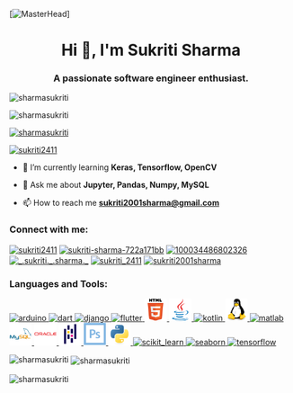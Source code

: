 [![MasterHead](https://149695847.v2.pressablecdn.com/wp-content/uploads/2018/12/developer-dribbble.gif)]
<h1 align="center">Hi 👋, I'm Sukriti Sharma</h1>
<h3 align="center">A passionate software engineer enthusiast.</h3>

<p align="left"> <img src="https://komarev.com/ghpvc/?username=sharmasukriti&label=Profile%20views&color=0e75b6&style=flat" alt="sharmasukriti" /> </p>
<p align="left"> <img src="https://komarev.com/ghpvc/?username=sharmasukriti&label=Profile%20views&color=0e75b6&style=flat" alt="sharmasukriti" /> </p>

<p align="left"> <a href="https://github.com/ryo-ma/github-profile-trophy"><img src="https://github-profile-trophy.vercel.app/?username=sharmasukriti" alt="sharmasukriti" /></a> </p>

<p align="left"> <a href="https://twitter.com/sukriti2411" target="blank"><img src="https://img.shields.io/twitter/follow/sukriti2411?logo=twitter&style=for-the-badge" alt="sukriti2411" /></a> </p>

- 🌱 I’m currently learning **Keras, Tensorflow, OpenCV**

- 💬 Ask me about **Jupyter, Pandas, Numpy, MySQL**

- 📫 How to reach me **sukriti2001sharma@gmail.com**

<h3 align="left">Connect with me:</h3>
<p align="left">
<a href="https://twitter.com/sukriti2411" target="blank"><img align="center" src="https://raw.githubusercontent.com/rahuldkjain/github-profile-readme-generator/master/src/images/icons/Social/twitter.svg" alt="sukriti2411" height="30" width="40" /></a>
<a href="https://linkedin.com/in/sukriti-sharma-722a171bb" target="blank"><img align="center" src="https://raw.githubusercontent.com/rahuldkjain/github-profile-readme-generator/master/src/images/icons/Social/linked-in-alt.svg" alt="sukriti-sharma-722a171bb" height="30" width="40" /></a>
<a href="https://fb.com/100034486802326" target="blank"><img align="center" src="https://raw.githubusercontent.com/rahuldkjain/github-profile-readme-generator/master/src/images/icons/Social/facebook.svg" alt="100034486802326" height="30" width="40" /></a>
<a href="https://instagram.com/_.sukriti._.sharma._" target="blank"><img align="center" src="https://raw.githubusercontent.com/rahuldkjain/github-profile-readme-generator/master/src/images/icons/Social/instagram.svg" alt="_.sukriti._.sharma._" height="30" width="40" /></a>
<a href="https://www.leetcode.com/sukriti_2411" target="blank"><img align="center" src="https://raw.githubusercontent.com/rahuldkjain/github-profile-readme-generator/master/src/images/icons/Social/leet-code.svg" alt="sukriti_2411" height="30" width="40" /></a>
<a href="https://auth.geeksforgeeks.org/user/sukriti2001sharma" target="blank"><img align="center" src="https://raw.githubusercontent.com/rahuldkjain/github-profile-readme-generator/master/src/images/icons/Social/geeks-for-geeks.svg" alt="sukriti2001sharma" height="30" width="40" /></a>
</p>

<h3 align="left">Languages and Tools:</h3>
<p align="left"> <a href="https://www.arduino.cc/" target="_blank" rel="noreferrer"> <img src="https://cdn.worldvectorlogo.com/logos/arduino-1.svg" alt="arduino" width="40" height="40"/> </a> <a href="https://dart.dev" target="_blank" rel="noreferrer"> <img src="https://www.vectorlogo.zone/logos/dartlang/dartlang-icon.svg" alt="dart" width="40" height="40"/> </a> <a href="https://www.djangoproject.com/" target="_blank" rel="noreferrer"> <img src="https://cdn.worldvectorlogo.com/logos/django.svg" alt="django" width="40" height="40"/> </a> <a href="https://flutter.dev" target="_blank" rel="noreferrer"> <img src="https://www.vectorlogo.zone/logos/flutterio/flutterio-icon.svg" alt="flutter" width="40" height="40"/> </a> <a href="https://www.w3.org/html/" target="_blank" rel="noreferrer"> <img src="https://raw.githubusercontent.com/devicons/devicon/master/icons/html5/html5-original-wordmark.svg" alt="html5" width="40" height="40"/> </a> <a href="https://www.java.com" target="_blank" rel="noreferrer"> <img src="https://raw.githubusercontent.com/devicons/devicon/master/icons/java/java-original.svg" alt="java" width="40" height="40"/> </a> <a href="https://kotlinlang.org" target="_blank" rel="noreferrer"> <img src="https://www.vectorlogo.zone/logos/kotlinlang/kotlinlang-icon.svg" alt="kotlin" width="40" height="40"/> </a> <a href="https://www.linux.org/" target="_blank" rel="noreferrer"> <img src="https://raw.githubusercontent.com/devicons/devicon/master/icons/linux/linux-original.svg" alt="linux" width="40" height="40"/> </a> <a href="https://www.mathworks.com/" target="_blank" rel="noreferrer"> <img src="https://upload.wikimedia.org/wikipedia/commons/2/21/Matlab_Logo.png" alt="matlab" width="40" height="40"/> </a> <a href="https://www.mysql.com/" target="_blank" rel="noreferrer"> <img src="https://raw.githubusercontent.com/devicons/devicon/master/icons/mysql/mysql-original-wordmark.svg" alt="mysql" width="40" height="40"/> </a> <a href="https://www.oracle.com/" target="_blank" rel="noreferrer"> <img src="https://raw.githubusercontent.com/devicons/devicon/master/icons/oracle/oracle-original.svg" alt="oracle" width="40" height="40"/> </a> <a href="https://pandas.pydata.org/" target="_blank" rel="noreferrer"> <img src="https://raw.githubusercontent.com/devicons/devicon/2ae2a900d2f041da66e950e4d48052658d850630/icons/pandas/pandas-original.svg" alt="pandas" width="40" height="40"/> </a> <a href="https://www.photoshop.com/en" target="_blank" rel="noreferrer"> <img src="https://raw.githubusercontent.com/devicons/devicon/master/icons/photoshop/photoshop-line.svg" alt="photoshop" width="40" height="40"/> </a> <a href="https://www.python.org" target="_blank" rel="noreferrer"> <img src="https://raw.githubusercontent.com/devicons/devicon/master/icons/python/python-original.svg" alt="python" width="40" height="40"/> </a> <a href="https://scikit-learn.org/" target="_blank" rel="noreferrer"> <img src="https://upload.wikimedia.org/wikipedia/commons/0/05/Scikit_learn_logo_small.svg" alt="scikit_learn" width="40" height="40"/> </a> <a href="https://seaborn.pydata.org/" target="_blank" rel="noreferrer"> <img src="https://seaborn.pydata.org/_images/logo-mark-lightbg.svg" alt="seaborn" width="40" height="40"/> </a> <a href="https://www.tensorflow.org" target="_blank" rel="noreferrer"> <img src="https://www.vectorlogo.zone/logos/tensorflow/tensorflow-icon.svg" alt="tensorflow" width="40" height="40"/> </a> </p>

<p><img align="left" src="https://github-readme-stats.vercel.app/api/top-langs?username=sharmasukriti&show_icons=true&locale=en&layout=compact" alt="sharmasukriti" /></p>

<p>&nbsp;<img align="center" src="https://github-readme-stats.vercel.app/api?username=sharmasukriti&show_icons=true&locale=en" alt="sharmasukriti" /></p>

<p><img align="center" src="https://github-readme-streak-stats.herokuapp.com/?user=sharmasukriti&" alt="sharmasukriti" /></p>
